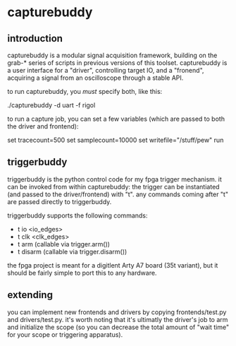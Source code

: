 # capturebuddy

## introduction

capturebuddy is a modular signal acquisition framework, building on the grab-* series of scripts in previous versions of this toolset. capturebuddy is a user interface for a "driver", controlling target IO, and a "fronend", acquiring a signal from an oscilloscope through a stable API.

to run capturebuddy, you *must* specify both, like this:

./capturebuddy -d uart -f rigol

to run a capture job, you can set a few variables (which are passed to both the driver and frontend):

set tracecount=500
set samplecount=10000
set writefile="/stuff/pew"
run

## triggerbuddy

triggerbuddy is the python control code for my fpga trigger mechanism. it can be invoked from within capturebuddy: the trigger can be instantiated (and passed to the driver/frontend) with "t". any commands coming after "t" are passed directly to triggerbuddy.

triggerbuddy supports the following commands:

- t io <io_edges>
- t clk <clk_edges>
- t arm (callable via trigger.arm())
- t disarm (callable via trigger.disarm())

the fpga project is meant for a digitlent Arty A7 board (35t variant), but it should be fairly simple to port this to any hardware.

## extending

you can implement new frontends and drivers by copying frontends/test.py and drivers/test.py. it's worth noting that it's ultimatly the driver's job to arm and initialize the scope (so you can decrease the total amount of "wait time" for your scope or triggering apparatus).
